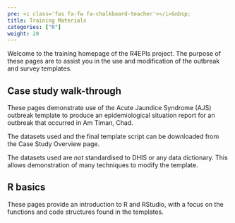 ```yaml
---
pre: <i class='fas fa-fw fa-chalkboard-teacher'></i>&nbsp;
title: Training Materials
categories: ["R"]
weight: 20
---
```



Welcome to the training homepage of the R4EPIs project. The purpose of these pages are to assist you in the use
and modification of the outbreak and survey templates. 

## Case study walk-through

These pages demonstrate use of the Acute Jaundice Syndrome (AJS) outbreak template to
produce an epidemiological situation report for an outbreak that occurred in Am Timan, Chad.

The datasets used and the final template script can be downloaded from the Case Study Overview page. 

The datasets used are *not* standardised to DHIS or any data dictionary. This allows demonstration of many techniques
to modify the template.


## R basics

These pages provide an introduction to R and RStudio, with a focus on the functions and code structures found in the templates.
